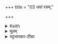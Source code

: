 +++
title = "03 अपां रसम्,"

+++


<details><summary>Keith</summary>

The sap of the waters, the vigorous,  
The ray of the sun that has been gathered,  
The sap of the sap of the waters,  
That of you I take which is the best;
</details>

<details><summary>मूलम्</summary>

अ॒पाँ रस॒मुद्व॑यसँ॒ सूर्य॑रश्मिँ स॒माभृ॑तम् ।  
अ॒पाँ रस॑स्य॒ यो रस॒स्तव्ँवो॑ गृह्णाम्युत्त॒मम् ॥
</details>

<details><summary>भट्टभास्कर-टीका</summary>

**अपां रसं** सारं **उद्वयसं** उद्भूतान्नं उद्भूतजीवनं वा । सूर्यरश्मिं पावकरश्मिम् । यद्वा - सूर्यो रश्मिस्थानीयो यस्य । यद्वा - तृतीयबहुवचनस्य स्थाने व्यत्ययेन द्वितीयैकवचनम् । सूर्यरश्मिभिस्समाभृतं सम्यक्समन्ताच्च घृतं सम्यगाहृतं वा । 'हृग्रहोर्भः' ।   
किञ्च – तस्यापां रसस्य यो रसः अन्नं तदुत्तमं तस्मादुत्तमाय प्रशस्ताय जलरसायान्नाय च वो युष्मान्गृह्णामीति ।   
उपयामगृहीतोसीति गृह्णाति । क्रियाविशेषणं वा, उत्तमं गृह्णामीति । तादर्थ्यात्ताच्छब्द्यम् । उत्तमशब्द उञ्छादिः । 'ऊडिदम्' इत्यद्भ्यष्षष्ठ्या उदात्तत्वम् ।
</details>